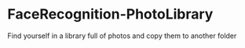 # FaceRecognition-PhotoLibrary
Find yourself in a library full of photos and copy them to another folder
